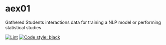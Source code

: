 # aex01

Gathered Students interactions data for training a NLP model or performing statistical studies 

[![Lint](https://github.com/script-0/aex01/actions/workflows/lint.yml/badge.svg?branch=main)](https://github.com/script-0/aex01/actions/workflows/lint.yml)    [![Code style: black](https://img.shields.io/badge/code%20style-black-000000.svg)](https://github.com/psf/black)

